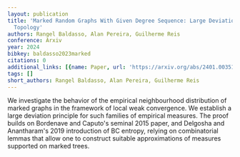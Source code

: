 ```yaml
---
layout: publication
title: 'Marked Random Graphs With Given Degree Sequence: Large Deviations On The Local
  Topology'
authors: Rangel Baldasso, Alan Pereira, Guilherme Reis
conference: Arxiv
year: 2024
bibkey: baldasso2023marked
citations: 0
additional_links: [{name: Paper, url: 'https://arxiv.org/abs/2401.00351'}]
tags: []
short_authors: Rangel Baldasso, Alan Pereira, Guilherme Reis
---
```

We investigate the behavior of the empirical neighbourhood distribution of
marked graphs in the framework of local weak convergence. We establish a large
deviation principle for such families of empirical measures. The proof builds
on Bordenave and Caputo's seminal 2015 paper, and Delgosha and Anantharam's
2019 introduction of BC entropy, relying on combinatorial lemmas that allow one
to construct suitable approximations of measures supported on marked trees.